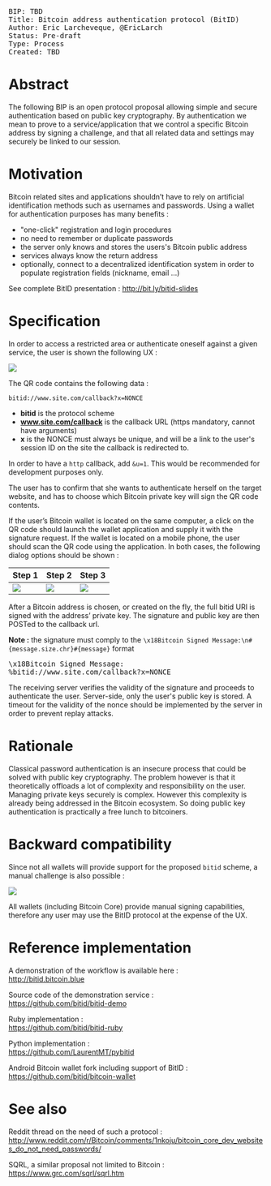 <pre>
BIP: TBD
Title: Bitcoin address authentication protocol (BitID)
Author: Eric Larcheveque, @EricLarch
Status: Pre-draft
Type: Process
Created: TBD
</pre>

# Abstract

The following BIP is an open protocol proposal allowing simple and secure 
authentication based on public key cryptography. By authentication we mean 
to prove to a service/application that we control a specific Bitcoin address 
by signing a challenge, and that all related data and settings may securely 
be linked to our session.

# Motivation

Bitcoin related sites and applications shouldn’t have to rely on artificial 
identification methods such as usernames and passwords. Using a wallet for 
authentication purposes has many benefits :

- "one-click" registration and login procedures
- no need to remember or duplicate passwords
- the server only knows and stores the users's Bitcoin public address
- services always know the return address
- optionally, connect to a decentralized identification system in order to populate registration fields (nickname, email ...)

See complete BitID presentation : http://bit.ly/bitid-slides

# Specification

In order to access a restricted area or authenticate oneself against a given service, 
the user is shown the following UX :

![](http://i.imgur.com/CvuXijh.png)

The QR code contains the following data :

```
bitid://www.site.com/callback?x=NONCE
```

- **bitid** is the protocol scheme
- **www.site.com/callback** is the callback URL (https mandatory, cannot have arguments)
- **x** is the NONCE must always be unique, and will be a link to the user's session ID on the site the callback is redirected to.

In order to have a `http` callback, add `&u=1`. This would be recommended for development
purposes only.

The user has to confirm that she wants to authenticate herself on the target website, and has 
to choose which Bitcoin private key will sign the QR code contents.

If the user’s Bitcoin wallet is located on the same computer, a click on the QR code should 
launch the wallet application and supply it with the signature request. If the wallet is located 
on a mobile phone, the user should scan the QR code using the application. In both cases, the 
following dialog options should be shown :

| Step 1 | Step 2 | Step 3 |
|--------|--------|--------|
|![](http://i.imgur.com/6KlZFGe.png)|![](http://i.imgur.com/8ZNMmdp.png)|![](http://i.imgur.com/630hUsu.png)|

After a Bitcoin address is chosen, or created on the fly, the full bitid URI is signed with 
the address’ private key. The signature and public key are then POSTed to the callback url.

**Note :** the signature must comply to the `\x18Bitcoin Signed Message:\n#{message.size.chr}#{message}` format

<pre>
\x18Bitcoin Signed Message:
%bitid://www.site.com/callback?x=NONCE
</pre>

The receiving server verifies the validity of the signature and proceeds to authenticate the user. 
Server-side, only the user's public key is stored. A timeout for the validity of the nonce should 
be implemented by the server in order to prevent replay attacks.

# Rationale

Classical password authentication is an insecure process that could be solved with public key cryptography. 
The problem however is that it theoretically offloads a lot of complexity and responsibility on the user. 
Managing private keys securely is complex. However this complexity is already being addressed in the 
Bitcoin ecosystem. So doing public key authentication is practically a free lunch to bitcoiners.

# Backward compatibility

Since not all wallets will provide support for the proposed `bitid` scheme, 
a manual challenge is also possible :

![](http://i.imgur.com/Giz0fGQ.png)

All wallets (including Bitcoin Core) provide manual signing capabilities, therefore any user may use the 
BitID protocol at the expense of the UX.

# Reference implementation

A demonstration of the workflow is available here :  
http://bitid.bitcoin.blue

Source code of the demonstration service :  
https://github.com/bitid/bitid-demo

Ruby implementation :  
https://github.com/bitid/bitid-ruby

Python implementation :  
https://github.com/LaurentMT/pybitid

Android Bitcoin wallet fork including support of BitID :  
https://github.com/bitid/bitcoin-wallet

# See also

Reddit thread on the need of such a protocol :
http://www.reddit.com/r/Bitcoin/comments/1nkoju/bitcoin_core_dev_websites_do_not_need_passwords/

SQRL, a similar proposal not limited to Bitcoin :
https://www.grc.com/sqrl/sqrl.htm
